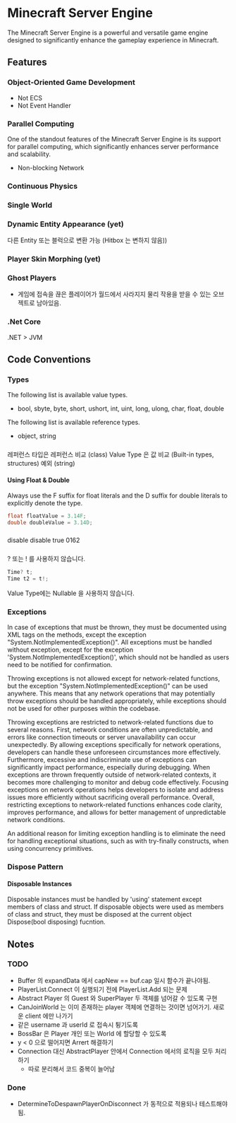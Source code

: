 ﻿# Minecraft Server Engine
The Minecraft Server Engine is a powerful and versatile game engine designed to significantly enhance the gameplay experience in Minecraft.

## Features

### Object-Oriented Game Development
* Not ECS
* Not Event Handler

### Parallel Computing
One of the standout features of the Minecraft Server Engine is its support for parallel computing, 
which significantly enhances server performance and scalability.
* Non-blocking Network

### Continuous Physics

### Single World

### Dynamic Entity Appearance (yet)
다른 Entity 또는 블럭으로 변환 가능 (Hitbox 는 변하지 않음))

### Player Skin Morphing (yet)

### Ghost Players
* 게임에 접속을 끊은 플레이어가 월드에서 사라지지 물리 작용을 받을 수 있는 오브젝트로 남아있음.

### .Net Core
.NET > JVM


## Code Conventions

### Types

The following list is available value types.

* bool, sbyte, byte, short, ushort, int, uint, long, ulong, char, float, double

The following list is available reference types.

* object, string

###
레퍼런스 타입은 레퍼런스 비교 (class)
Value Type 은 값 비교 (Built-in types, structures)
예외 (string)

#### Using Float & Double

Always use the F suffix for float literals and the D suffix for double literals to explicitly denote the type.

```c#
float floatValue = 3.14F;
double doubleValue = 3.14D;
```

###
<ImplicitUsings>disable</ImplicitUsings>
<Nullable>disable</Nullable>
<TreatWarningsAsErrors>true</TreatWarningsAsErrors>
<WarningsNotAsErrors>0162</WarningsNotAsErrors>

###
? 또는 ! 를 사용하지 않습니다.
```c#
Time? t;
Time t2 = t!;
```

Value Type에는 Nullable 을 사용하지 않습니다.

### Exceptions

In case of exceptions that must be thrown, they must be documented using XML tags on the methods,
except the exception "System.NotImplementedException()".
All exceptions must be handled without exception, except for the exception 'System.NotImplementedException()', 
which should not be handled as users need to be notified for confirmation.

Throwing exceptions is not allowed except for network-related functions, but the exception "System.NotImplementedException()" can be used anywhere.
This means that any network operations that may potentially throw exceptions should be handled appropriately, 
while exceptions should not be used for other purposes within the codebase.

Throwing exceptions are restricted to network-related functions due to several reasons. 
First, network conditions are often unpredictable, 
and errors like connection timeouts or server unavailability can occur unexpectedly. 
By allowing exceptions specifically for network operations, developers can handle these unforeseen circumstances more effectively.
Furthermore, excessive and indiscriminate use of exceptions can significantly impact performance, especially during debugging. 
When exceptions are thrown frequently outside of network-related contexts, 
it becomes more challenging to monitor and debug code effectively. 
Focusing exceptions on network operations helps developers to isolate and address issues more efficiently without sacrificing overall performance.
Overall, restricting exceptions to network-related functions enhances code clarity, improves performance, and allows for better management of unpredictable network conditions.

An additional reason for limiting exception handling is to eliminate the need for handling exceptional situations, 
such as with try-finally constructs, when using concurrency primitives.

### Dispose Pattern

#### Disposable Instances

Disposable instances must be handled by 'using' statement except members of class and struct.
If disposable objects were used as members of class and struct, they must be disposed at the current object Dispose(bool disposing) fucntion.

## Notes

### TODO
* Buffer 의 expandData 에서 capNew == buf.cap 일시 함수가 끝나야됨.
* PlayerList.Connect 이 실행되기 전에 PlayerList.Add 되는 문제
* Abstract Player 의 Guest 와 SuperPlayer 두 객체를 넘어갈 수 있도록 구현
* CanJoinWorld 는 이미 존재하는 player 객체에 연결하는 것이면 넘어가기. 새로운 client 에만 나가기
* 같은 username 과 userId 로 접속시 튕기도록
* BossBar 은 Player 개인 또는 World 에 할당할 수 있도록
* y < 0 으로 떨어지면 Arrert 해결하기
* Connection 대신 AbstractPlayer 안에서 Connection 에서의 로직을 모두 처리하기
	* 따로 분리해서 코드 중복이 늘어남

### Done 

* DetermineToDespawnPlayerOnDisconnect 가 동적으로 적용되나 테스트해야됨.